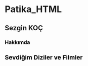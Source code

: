 # Patika_HTML

## Sezgin KOÇ

<h3 style="color:black"> <b>Hakkımda <b> <h3>

<h3  style="color:black"> <b> Sevdiğim Diziler ve Filmler <b><h3>
